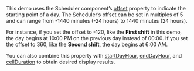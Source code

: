 This demo uses the Scheduler component’s [offset](/Documentation/ApiReference/UI_Components/dxScheduler/Configuration/#offset) property to indicate the starting point of a day. The Scheduler’s offset can be set in multiples of 5 and can range from -1440 minutes (-24 hours) to 1440 minutes (24 hours).

For instance, if you set the offset to -120, like the **First shift** in this demo, the day begins at 10:00 PM on the previous day instead of 00:00. If you set the offset to 360, like the **Second shift**, the day begins at 6:00 AM.

You can also combine this property with [startDayHour](/Documentation/ApiReference/UI_Components/dxScheduler/Configuration/#startDayHour), [endDayHour](/Documentation/ApiReference/UI_Components/dxScheduler/Configuration/#endDayHour), and [cellDuration](/Documentation/ApiReference/UI_Components/dxScheduler/Configuration/#cellDuration) to obtain desired display results.
<!--split-->